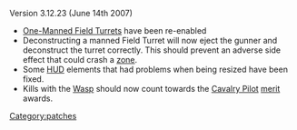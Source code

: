 Version 3.12.23 (June 14th 2007)

- [One-Manned Field Turrets](One.$1.md "wikilink") have
  been re-enabled
- Deconstructing a manned Field Turret will now eject the gunner and
  deconstruct the turret correctly. This should prevent an adverse
  side effect that could crash a [zone](zone.md "wikilink").
- Some [HUD](HUD.md "wikilink") elements that had problems when being
  resized have been fixed.
- Kills with the [Wasp](Wasp.md "wikilink") should now count towards the
  [Cavalry Pilot](Cavalry_Pilot.md "wikilink") [merit](merit.md "wikilink")
  awards.

[Category:patches](Category:patches.md "wikilink")
